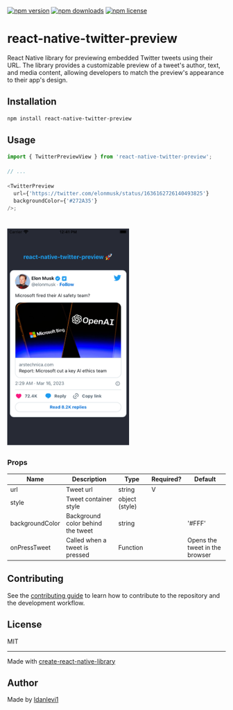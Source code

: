 [![npm version](https://img.shields.io/npm/v/react-native-twitter-preview.svg)](https://www.npmjs.com/package/react-native-twitter-preview)
[![npm downloads](https://img.shields.io/npm/dm/react-native-twitter-preview.svg)](https://www.npmjs.com/package/react-native-twitter-preview) 
[![npm license](https://img.shields.io/npm/l/react-native-twitter-preview.svg)](https://www.npmjs.com/package/react-native-twitter-preview) 

# react-native-twitter-preview

React Native library for previewing embedded Twitter tweets using their URL. The library provides a customizable preview of a tweet's author, text, and media content, allowing developers to match the preview's appearance to their app's design.


## Installation

```sh
npm install react-native-twitter-preview
```

## Usage

```js
import { TwitterPreviewView } from 'react-native-twitter-preview';

// ...

<TwitterPreview
  url={'https://twitter.com/elonmusk/status/1636162726140493825'}
  backgroundColor={'#272A35'}
/>;
```

<h1>
 <img height='500' src="./example/assets/screenshot.png" /><br/>
</h1>

### Props

| Name            | Description                       | Type           | Required?                      | Default                        |
| --------------- | --------------------------------- | -------------- | ------------------------------ | ------------------------------ |
| url             | Tweet url                         | string         | V                              |                                |
| style           | Tweet container style             | object (style) |                                |                                |
| backgroundColor | Background color behind the tweet | string         |                                | '#FFF'                         |
| onPressTweet    | Called when a tweet is pressed    | Function       |                                | Opens the tweet in the browser |

## Contributing

See the [contributing guide](CONTRIBUTING.md) to learn how to contribute to the repository and the development workflow.

## License

MIT

---

Made with [create-react-native-library](https://github.com/callstack/react-native-builder-bob)

## Author

Made by [Idanlevi1](https://github.com/idanlevi1)

